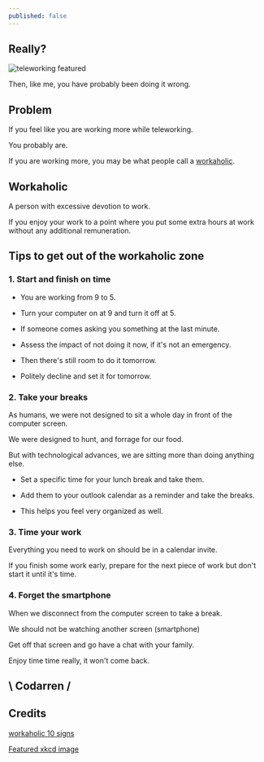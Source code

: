 ```yaml
---
published: false
---
```

## Really?
![teleworking featured](https://github.com/codarrenvelvindron/codarrenvelvindron.github.io/raw/master/images/efficiency.png)

Then, like me, you have probably been doing it wrong.

## Problem
If you feel like you are working more while teleworking.

You probably are.

If you are working more, you may be what people call a [workaholic](https://www.european-business.com/listicles/0010-ten-signs-that-you-are-a-workaholic).

## Workaholic
A person with excessive devotion to work.

If you enjoy your work to a point where you put some extra hours at work without any additional remuneration.

## Tips to get out of the workaholic zone

### 1. Start and finish on time
- You are working from 9 to 5.

- Turn your computer on at 9 and turn it off at 5.

- If someone comes asking you something at the last minute.

- Assess the impact of not doing it now, if it's not an emergency.

- Then there's still room to do it tomorrow.

- Politely decline and set it for tomorrow.


### 2. Take your breaks
As humans, we were not designed to sit a whole day in front of the computer screen.

We were designed to hunt, and forrage for our food.

But with technological advances, we are sitting more than doing anything else.

- Set a specific time for your lunch break and take them.

- Add them to your outlook calendar as a reminder and take the breaks.

- This helps you feel very organized as well.

### 3. Time your work

Everything you need to work on should be in a calendar invite.

If you finish some work early, prepare for the next piece of work but don't start it until it's time.

### 4. Forget the smartphone

When we disconnect from the computer screen to take  a break.

We should not be watching another screen (smartphone)

Get off that screen and go have a chat with your family.

Enjoy time time really, it won't come back.


## \ Codarren /

## Credits
[workaholic 10 signs](https://www.european-business.com/listicles/0010-ten-signs-that-you-are-a-workaholic)

[Featured xkcd image](https://imgs.xkcd.com/comics/efficiency.png)